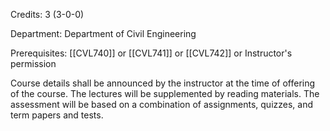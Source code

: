 Credits: 3 (3-0-0)

Department: Department of Civil Engineering

Prerequisites: [[CVL740]] or [[CVL741]] or [[CVL742]] or Instructor's permission

Course details shall be announced by the instructor at the time of offering of the course. The lectures will be supplemented by reading materials. The assessment will be based on a combination of assignments, quizzes, and term papers and tests.